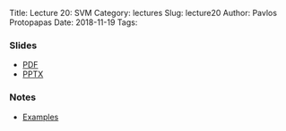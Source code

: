 Title: Lecture 20: SVM
Category: lectures
Slug: lecture20
Author: Pavlos Protopapas
Date: 2018-11-19
Tags:


### Slides

- [PDF]({attach}presentation/Lecture20_SVM.pdf)
- [PPTX]({attach}presentation/Lecture20_SVM.pptx)

### Notes
- [Examples]({filename}notes/Lecture20_Notebook.ipynb)
